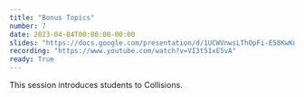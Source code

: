 ```yaml
---
title: "Bonus Topics"
number: 7
date: 2023-04-04T00:00:00-00:00
slides: "https://docs.google.com/presentation/d/1UCWVnwsLThOpFi-E58KwKnKx1eRfbaQKeL6TMyR6WlI/edit?usp=sharing"
recording: "https://www.youtube.com/watch?v=VI3t51xE5vA"
ready: True
---
```


This session introduces students to Collisions. 